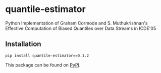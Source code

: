 quantile-estimator
==========================

Python Implementation of Graham Cormode and S. Muthukrishnan's Effective Computation of Biased Quantiles over Data Streams in ICDE'05

## Installation
```
pip install quantile-estimator==0.1.2
```

This package can be found on [PyPI](https://pypi.org/project/quantile-estimator/).
